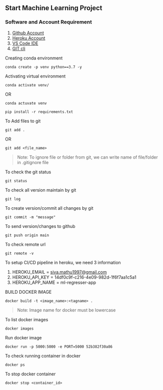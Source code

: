 ## Start Machine Learning Project

### Software and Account Requirement

1. [Github Account](https://github.com/)
2. [Heroku Account](https://id.heroku.com/login)
3. [VS Code IDE](https://code.visualstudio.com/download)
4. [GIT cli](https://git-scm.com/downloads)


Creating conda environment
```
conda create -p venv python==3.7 -y
```

Activating virtual environment
```
conda activate venv/
```
OR
```
conda actuvate venv
```

```
pip install -r requirements.txt
```

To Add files to git
```
git add .
```
OR
```
git add <file_name>
```
> Note: To ignore file or folder from git, we can write name of file/folder in .gitignore file

To check the git status
```
git status
```

To check all version maintain by git
```
git log
```

To create version/commit all changes by git
```
git commit -m "message"
```

To send version/changes to github
```
git push origin main
```

To check remote url
```
git remote -v
```

To setup CI/CD pipeline in heroku, we need 3 information
1. HEROKU_EMAIL = siva.mathu1997@gmail.com
2. HEROKU_API_KEY = 14df0c9f-c216-4e09-982d-1f6f7aa1c5a1
3. HEROKU_APP_NAME = ml-regresser-app


BUILD DOCKER IMAGE
```
docker build -t <image_name>:<tagname> .
```
> Note: Image name for docker must be lowercase

To list docker images
```
docker images
```

Run docker image
```
docker run -p 5000:5000 -e PORT=5000 52b382f30a86
```

To check running container in docker
```
docker ps
```

To stop docker container
```
docker stop <container_id>
```